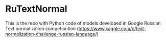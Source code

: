 # RuTextNormal
This is the repo with Python code of models developed in Google Russian Text normalization competiontion (https://www.kaggle.com/c/text-normalization-challenge-russian-language/)
